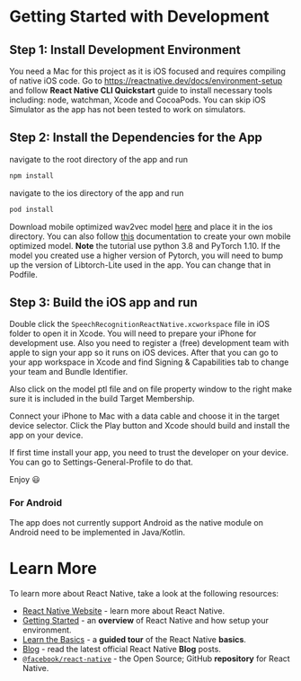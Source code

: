 # Getting Started with Development 

## Step 1: Install Development Environment

You need a Mac for this project as it is iOS focused and requires compiling of native iOS code.
Go to https://reactnative.dev/docs/environment-setup and follow **React Native CLI Quickstart** guide to install necessary tools including: node, watchman, Xcode and CocoaPods. You can skip iOS Simulator as the app has not been tested to work on simulators.

## Step 2: Install the Dependencies for the App

navigate to the root directory of the app and run
```bash
npm install
```
navigate to the ios directory of the app and run
```bash
pod install
```
Download mobile optimized wav2vec model [here](https://pytorch-mobile-demo-apps.s3.us-east-2.amazonaws.com/wav2vec2.ptl) and place it in the ios directory. You can also follow [this](https://github.com/pytorch/ios-demo-app/tree/master/SpeechRecognition) documentation to create your own mobile optimized model. 
**Note** the tutorial use python 3.8 and PyTorch 1.10. If the model you created use a higher version of Pytorch, you will need to bump up the version of Libtorch-Lite used in the app. You can change that in Podfile.

## Step 3: Build the iOS app and run

Double click the `SpeechRecognitionReactNative.xcworkspace` file in iOS folder to open it in Xcode. You will need to prepare your iPhone for development use. Also you need to register a (free) development team with apple to sign your app so it runs on iOS devices. After that you can go to your app workspace in Xcode and find Signing & Capabilities tab to change your team and Bundle Identifier.

Also click on the model ptl file and on file property window to the right make sure it is included in the build Target Membership.

Connect your iPhone to Mac with a data cable and choose it in the target device selector. Click the Play button and Xcode should build and install the app on your device.

If first time install your app, you need to trust the developer on your device. You can go to Settings-General-Profile to do that.

Enjoy 😃
### For Android

The app does not currently support Android as the native module on Android need to be implemented in Java/Kotlin.

# Learn More

To learn more about React Native, take a look at the following resources:

- [React Native Website](https://reactnative.dev) - learn more about React Native.
- [Getting Started](https://reactnative.dev/docs/environment-setup) - an **overview** of React Native and how setup your environment.
- [Learn the Basics](https://reactnative.dev/docs/getting-started) - a **guided tour** of the React Native **basics**.
- [Blog](https://reactnative.dev/blog) - read the latest official React Native **Blog** posts.
- [`@facebook/react-native`](https://github.com/facebook/react-native) - the Open Source; GitHub **repository** for React Native.
